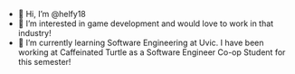 - 👋 Hi, I’m @helfy18
- 👀 I’m interested in game development and would love to work in that industry!
- 🌱 I’m currently learning Software Engineering at Uvic. I have been working at Caffeinated Turtle as a Software Engineer Co-op Student for this semester!

<!---
helfy18/helfy18 is a ✨ special ✨ repository because its `README.md` (this file) appears on your GitHub profile.
You can click the Preview link to take a look at your changes.
--->
